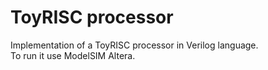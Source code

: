 # ToyRISC processor

Implementation of a ToyRISC processor in Verilog language.  
To run it use ModelSIM Altera.
